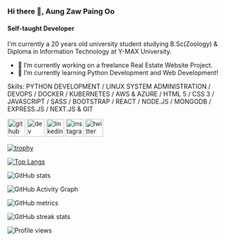 ###                                                        Hi there 👋, Aung Zaw Paing Oo
#### Self-taught Developer
I'm currently a 20 years old university student studying B.Sc(Zoology) & Diploma in Information Technology at Y-MAX University.
- 🔭 I’m currently working on a freelance Real Estate Website Project. 
- 🌱 I’m currently learning Python Development and Web Development! 

Skills: PYTHON DEVELOPMENT / LINUX SYSTEM ADMINISTRATION / DEVOPS  / DOCKER  / KUBERNETES / AWS & AZURE /  HTML 5  / CSS 3 / JAVASCRIPT / SASS / BOOTSTRAP /  REACT /  NODE.JS / MONGODB / EXPRESS.JS / NEXT.JS & GIT

[<img src='https://cdn.jsdelivr.net/npm/simple-icons@3.0.1/icons/github.svg' alt='github' height='40'>](https://github.com/aungzawpaingoo)  [<img src='https://cdn.jsdelivr.net/npm/simple-icons@3.0.1/icons/dev-dot-to.svg' alt='dev' height='40'>](https://dev.to/zawpaing)  [<img src='https://cdn.jsdelivr.net/npm/simple-icons@3.0.1/icons/linkedin.svg' alt='linkedin' height='40'>](https://www.linkedin.com/in/https://www.linkedin.com/in/aung-zaw-ping-oo-3a37531b3//)  [<img src='https://cdn.jsdelivr.net/npm/simple-icons@3.0.1/icons/instagram.svg' alt='instagram' height='40'>](https://www.instagram.com/aungzawpaingoo/)  [<img src='https://cdn.jsdelivr.net/npm/simple-icons@3.0.1/icons/twitter.svg' alt='twitter' height='40'>](https://twitter.com/ZAWPAIN87749212)  


[![trophy](https://github-profile-trophy.vercel.app/?username=aungzawpaingoo)](https://github.com/ryo-ma/github-profile-trophy)

[![Top Langs](https://github-readme-stats.vercel.app/api/top-langs/?username=aungzawpaingoo)](https://github.com/anuraghazra/github-readme-stats)

![GitHub stats](https://github-readme-stats.vercel.app/api?username=aungzawpaingoo&show_icons=true)  

![GitHub Activity Graph](https://activity-graph.herokuapp.com/graph?username=aungzawpaingoo)  

![GitHub metrics](https://metrics.lecoq.io/aungzawpaingoo)  

![GitHub streak stats](https://github-readme-streak-stats.herokuapp.com/?user=aungzawpaingoo)  

![Profile views](https://gpvc.arturio.dev/aungzawpaingoo)  
